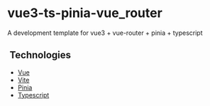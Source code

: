 # vue3-ts-pinia-vue_router

A development template for vue3 + vue-router + pinia + typescript

## ️ Technologies

- [Vue](https://vuejs.org/)
- [Vite](https://vitejs.dev/)
- [Pinia](https://pinia.vuejs.org/)
- [Typescript](https://www.typescriptlang.org/)
